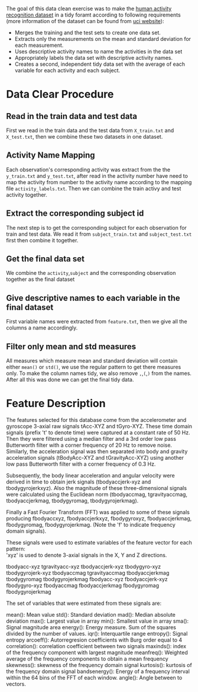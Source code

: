 The goal of this data clean exercise was to make the [human activity recognition dataset](https://d396qusza40orc.cloudfront.net/getdata%2Fprojectfiles%2FUCI%20HAR%20Dataset.zip) in a tidy foramt according to following requirements (more information of the dataset can be found from [uci website](http://archive.ics.uci.edu/ml/datasets/Human+Activity+Recognition+Using+Smartphones)):

+ Merges the training and the test sets to create one data set.
+ Extracts only the measurements on the mean and standard deviation for each measurement. 
+ Uses descriptive activity names to name the activities in the data set
+ Appropriately labels the data set with descriptive activity names. 
+ Creates a second, independent tidy data set with the average of each variable for each activity and each subject. 

# Data Clear Procedure

## Read in the train data and test data

First we read in the train data and the test data from `X_train.txt` and `X_test.txt`, then we combine these two datasets in one dataset.

## Activity Name Mapping

Each observation's corresponding activity was extract from the the `y_train.txt` and `y_test.txt`, after read in the activity number have need to map the activity from number to the activity name according to the mapping file `activity_labels.txt`. Then we can combine the train activy and test activity together.

## Extract the corresponding subject id

The next step is to get the corresponding subject for each observation for train and test data. We read it from `subject_train.txt` and `subject_test.txt` first then combine it together.

## Get the final data set

We combine the `activity`,`subject` and the corresponding observation together as the final dataset

## Give descriptive names to each variable in the final dataset

First variable names were extracted from `feature.txt`, then we give all the columns a name accordingly.

## Filter only mean and std measures

All measures which measure mean and standard deviation will contain either `mean()` or `std()`, we use the regular pattern to get there measures only. To make the column names tidy, we also remove `,`,`(`,`)` from the names. After all this was done we can get the final tidy data.

# Feature Description

The features selected for this database come from the accelerometer and gyroscope 3-axial raw signals tAcc-XYZ and tGyro-XYZ. These time domain signals (prefix 't' to denote time) were captured at a constant rate of 50 Hz. Then they were filtered using a median filter and a 3rd order low pass Butterworth filter with a corner frequency of 20 Hz to remove noise. Similarly, the acceleration signal was then separated into body and gravity acceleration signals (tBodyAcc-XYZ and tGravityAcc-XYZ) using another low pass Butterworth filter with a corner frequency of 0.3 Hz. 

Subsequently, the body linear acceleration and angular velocity were derived in time to obtain jerk signals (tbodyaccjerk-xyz and tbodygyrojerkxyz). Also the magnitude of these three-dimensional signals were calculated using the Euclidean norm (tbodyaccmag, tgravityaccmag, tbodyaccjerkmag, tbodygyromag, tbodygyrojerkmag). 

Finally a Fast Fourier Transform (FFT) was applied to some of these signals producing fbodyaccxyz, fbodyaccjerkxyz, fbodygyroxyz, fbodyaccjerkmag, fbodygyromag, fbodygyrojerkmag. (Note the 'f' to indicate frequency domain signals). 

These signals were used to estimate variables of the feature vector for each pattern:  
'xyz' is used to denote 3-axial signals in the X, Y and Z directions.

tbodyacc-xyz
tgravityacc-xyz
tbodyaccjerk-xyz
tbodygyro-xyz
tbodygyrojerk-xyz
tbodyaccmag
tgravityaccmag
tbodyaccjerkmag
tbodygyromag
tbodygyrojerkmag
fbodyacc-xyz
fbodyaccjerk-xyz
fbodygyro-xyz
fbodyaccmag
fbodyaccjerkmag
fbodygyromag
fbodygyrojerkmag

The set of variables that were estimated from these signals are: 

mean(): Mean value
std(): Standard deviation
mad(): Median absolute deviation 
max(): Largest value in array
min(): Smallest value in array
sma(): Signal magnitude area
energy(): Energy measure. Sum of the squares divided by the number of values. 
iqr(): Interquartile range 
entropy(): Signal entropy
arcoeff(): Autorregresion coefficients with Burg order equal to 4
correlation(): correlation coefficient between two signals
maxinds(): index of the frequency component with largest magnitude
meanfreq(): Weighted average of the frequency components to obtain a mean frequency
skewness(): skewness of the frequency domain signal 
kurtosis(): kurtosis of the frequency domain signal 
bandsenergy(): Energy of a frequency interval within the 64 bins of the FFT of each window.
angle(): Angle between to vectors.
